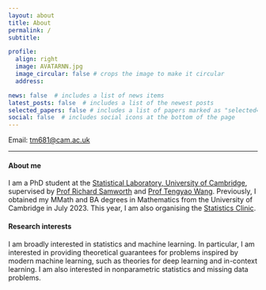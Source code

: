 ```yaml
---
layout: about
title: About
permalink: /
subtitle:

profile:
  align: right
  image: AVATARNN.jpg
  image_circular: false # crops the image to make it circular
  address: 

news: false  # includes a list of news items
latest_posts: false  # includes a list of the newest posts
selected_papers: false # includes a list of papers marked as "selected={true}"
social: false  # includes social icons at the bottom of the page
---
```

Email: [tm681@cam.ac.uk](mailto:tm681@cam.ac.uk)

---

#### About me
I am a PhD student at the [Statistical Laboratory, University of Cambridge](https://www.statslab.cam.ac.uk/), supervised by [Prof Richard Samworth](https://www.statslab.cam.ac.uk/~rjs57/) and [Prof Tengyao Wang](https://personal.lse.ac.uk/wangt60/). Previously, I obtained my MMath and BA degrees in Mathematics from the University of Cambridge in July 2023. This year, I am also organising the [Statistics Clinic](https://www.statslab.cam.ac.uk/clinic/statistics-clinic).

#### Research interests
I am broadly interested in statistics and machine learning. In particular, I am interested in providing theoretical guarantees for problems inspired by modern machine learning, such as theories for deep learning and in-context learning. I am also interested in nonparametric statistics and missing data problems.


